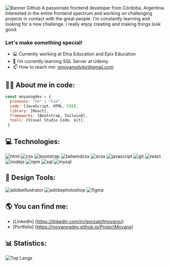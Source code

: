 ![Banner Github](https://user-images.githubusercontent.com/100478270/227642569-0eae5441-d234-446f-b614-c92b278e4f2b.png)
A passionate frontend developer from Córdoba, Argentina.
Interested in the entire frontend spectrum and working on challenging projects in contact with the great people. I'm constantly learning and looking for a new challenge.
I really enjoy creating and making things look good.

### Let's make something special!

- 💻 Currently working at Etna Education and Epix Education
- 🌱 I’m currently learning SQL Server at Udemy
- 📫 How to reach me: gmoyanodvlpr@gmail.com

## 👨‍💻 About me in code:
```js
const moyanogdev = {
  pronouns: "he" | "him",
  code: [JavaScript, HTML, CSS],
  library: [React],
  frameworks: [Bootstrap, Tailwind],
  tools: [Visual Studio Code, Git],
 }
 ```

## :computer: Technologies:
<p>
  <img src="https://img.shields.io/badge/HTML5-E34F26?style=for-the-badge&logo=html5&logoColor=white" alt="html"/>
  <img src="https://img.shields.io/badge/CSS3-1572B6?style=for-the-badge&logo=css3&logoColor=white" alt="css"/>
  <img src="https://img.shields.io/badge/Bootstrap5-7952B3?style=for-the-badge&logo=bootstrap&logoColor=white" alt="bootstrap"/>
  <img src="https://img.shields.io/badge/tailwindcss-%2338B2AC.svg?style=for-the-badge&logo=tailwind-css&logoColor=white" alt="tailwindcss"/>
  <img src="https://img.shields.io/badge/Sass-CC6699?style=for-the-badge&logo=sass&logoColor=white" alt="scss"/>
  <img src="https://img.shields.io/badge/JavaScript-F7DF1E?style=for-the-badge&logo=javascript&logoColor=white" alt="javascript"/>
  <img src="https://img.shields.io/badge/Git-F05032?style=for-the-badge&logo=git&logoColor=white" alt="git"/>
  <img src="https://img.shields.io/badge/-ReactJs-61DAFB?logo=react&logoColor=white&style=for-the-badge" alt="react"/>
  <img src="https://img.shields.io/badge/node.js-6DA55F?style=for-the-badge&logo=node.js&logoColor=white" alt="nodejs"/>
  <img src="https://img.shields.io/badge/NPM-%23000000.svg?style=for-the-badge&logo=npm&logoColor=white" alt="npm"/>
  <img src="https://img.shields.io/badge/Microsoft%20SQL%20Server-CC2927?style=for-the-badge&logo=microsoft%20sql%20server&logoColor=white" alt="sql"/>
  <img src="https://img.shields.io/badge/mysql-%2300f.svg?style=for-the-badge&logo=mysql&logoColor=white" alt="mysql"/>
</p>

## :art: Design Tools:
<p>
  <img src="https://img.shields.io/badge/adobe%20illustrator-%23FF9A00.svg?style=for-the-badge&logo=adobe%20illustrator&logoColor=white" alt="adobeillustrator"/>
  <img src="https://img.shields.io/badge/adobe%20photoshop-%2331A8FF.svg?style=for-the-badge&logo=adobe%20photoshop&logoColor=white" alt="adobephotoshop"/>
  <img src="https://img.shields.io/badge/figma-%23F24E1E.svg?style=for-the-badge&logo=figma&logoColor=white" alt="figma"/>
</p>

## :earth_americas: You can find me:
- [LinkedIn] (https://linkedin.com/in/gonzalofmoyano/)
- [Portfolio] (https://moyanogdev.github.io/ProjectMoyano)

## :bar_chart: Statistics:

<!-- ![moyanogdev's github stats](https://github-readme-stats.vercel.app/api?username=moyanogdev&theme=tokyonight) -->
![Top Langs](https://github-readme-stats.vercel.app/api/top-langs/?username=moyanogdev&theme=tokyonight)

